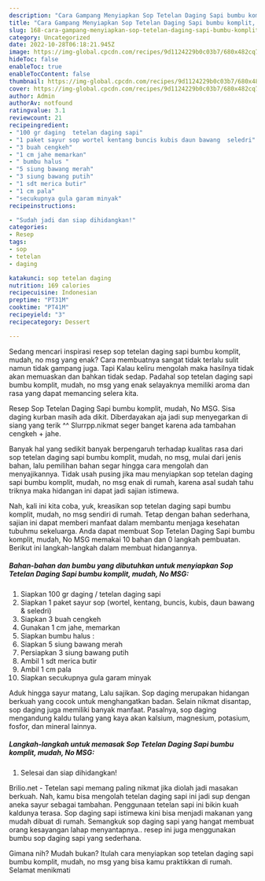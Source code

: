 ```yaml
---
description: "Cara Gampang Menyiapkan Sop Tetelan Daging Sapi bumbu komplit, mudah, No MSG yang Lezat"
title: "Cara Gampang Menyiapkan Sop Tetelan Daging Sapi bumbu komplit, mudah, No MSG yang Lezat"
slug: 168-cara-gampang-menyiapkan-sop-tetelan-daging-sapi-bumbu-komplit-mudah-no-msg-yang-lezat
category: Uncategorized
date: 2022-10-28T06:18:21.945Z
image: https://img-global.cpcdn.com/recipes/9d1124229b0c03b7/680x482cq70/sop-tetelan-daging-sapi-bumbu-komplit-mudah-no-msg-foto-resep-utama.jpg
hideToc: false
enableToc: true
enableTocContent: false
thumbnail: https://img-global.cpcdn.com/recipes/9d1124229b0c03b7/680x482cq70/sop-tetelan-daging-sapi-bumbu-komplit-mudah-no-msg-foto-resep-utama.jpg
cover: https://img-global.cpcdn.com/recipes/9d1124229b0c03b7/680x482cq70/sop-tetelan-daging-sapi-bumbu-komplit-mudah-no-msg-foto-resep-utama.jpg
author: Admin
authorAv: notfound
ratingvalue: 3.1
reviewcount: 21
recipeingredient:
- "100 gr daging  tetelan daging sapi"
- "1 paket sayur sop wortel kentang buncis kubis daun bawang  seledri"
- "3 buah cengkeh"
- "1 cm jahe memarkan"
- " bumbu halus "
- "5 siung bawang merah"
- "3 siung bawang putih"
- "1 sdt merica butir"
- "1 cm pala"
- "secukupnya gula garam minyak"
recipeinstructions:

- "Sudah jadi dan siap dihidangkan!"
categories:
- Resep
tags:
- sop
- tetelan
- daging

katakunci: sop tetelan daging 
nutrition: 169 calories
recipecuisine: Indonesian
preptime: "PT31M"
cooktime: "PT41M"
recipeyield: "3"
recipecategory: Dessert

---
```



Sedang mencari inspirasi resep sop tetelan daging sapi bumbu komplit, mudah, no msg yang enak? Cara membuatnya sangat tidak terlalu sulit namun tidak gampang juga. Tapi Kalau keliru mengolah maka hasilnya tidak akan memuaskan dan bahkan tidak sedap. Padahal sop tetelan daging sapi bumbu komplit, mudah, no msg yang enak selayaknya memiliki aroma dan rasa yang dapat memancing selera kita.


Resep Sop Tetelan Daging Sapi bumbu komplit, mudah, No MSG. Sisa daging kurban masih ada dikit. Diberdayakan aja jadi sup menyegarkan di siang yang terik ^^ Slurrpp.nikmat seger banget karena ada tambahan cengkeh + jahe.

Banyak hal yang sedikit banyak berpengaruh terhadap kualitas rasa dari sop tetelan daging sapi bumbu komplit, mudah, no msg, mulai dari jenis bahan, lalu pemilihan bahan segar hingga cara mengolah dan menyajikannya. Tidak usah pusing jika mau menyiapkan sop tetelan daging sapi bumbu komplit, mudah, no msg enak di rumah, karena asal sudah tahu triknya maka hidangan ini dapat jadi sajian istimewa.


Nah, kali ini kita coba, yuk, kreasikan sop tetelan daging sapi bumbu komplit, mudah, no msg sendiri di rumah. Tetap dengan bahan sederhana, sajian ini dapat memberi manfaat dalam membantu menjaga kesehatan tubuhmu sekeluarga. Anda dapat membuat Sop Tetelan Daging Sapi bumbu komplit, mudah, No MSG memakai 10 bahan dan 0 langkah pembuatan. Berikut ini langkah-langkah dalam membuat hidangannya.

<!--inarticleads1-->

##### Bahan-bahan dan bumbu yang dibutuhkan untuk menyiapkan Sop Tetelan Daging Sapi bumbu komplit, mudah, No MSG:

1. Siapkan 100 gr daging / tetelan daging sapi
1. Siapkan 1 paket sayur sop (wortel, kentang, buncis, kubis, daun bawang &amp; seledri)
1. Siapkan 3 buah cengkeh
1. Gunakan 1 cm jahe, memarkan
1. Siapkan  bumbu halus :
1. Siapkan 5 siung bawang merah
1. Persiapkan 3 siung bawang putih
1. Ambil 1 sdt merica butir
1. Ambil 1 cm pala
1. Siapkan secukupnya gula garam minyak


Aduk hingga sayur matang, Lalu sajikan. Sop daging merupakan hidangan berkuah yang cocok untuk menghangatkan badan. Selain nikmat disantap, sop daging juga memiliki banyak manfaat. Pasalnya, sop daging mengandung kaldu tulang yang kaya akan kalsium, magnesium, potasium, fosfor, dan mineral lainnya. 

<!--inarticleads2-->

##### Langkah-langkah untuk memasak Sop Tetelan Daging Sapi bumbu komplit, mudah, No MSG:


1. Selesai dan siap dihidangkan!

Brilio.net - Tetelan sapi memang paling nikmat jika diolah jadi masakan berkuah. Nah, kamu bisa mengolah tetelan daging sapi ini jadi sup dengan aneka sayur sebagai tambahan. Penggunaan tetelan sapi ini bikin kuah kaldunya terasa. Sop daging sapi istimewa kini bisa menjadi makanan yang mudah dibuat di rumah. Semangkuk sop daging sapi yang hangat membuat orang kesayangan lahap menyantapnya.. resep ini juga menggunakan bumbu sop daging sapi yang sederhana. 

Gimana nih? Mudah bukan? Itulah cara menyiapkan sop tetelan daging sapi bumbu komplit, mudah, no msg yang bisa kamu praktikkan di rumah. Selamat menikmati
